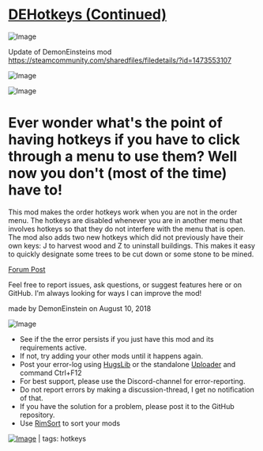 # [DEHotkeys (Continued)](https://steamcommunity.com/sharedfiles/filedetails/?id=2194026191)

![Image](https://i.imgur.com/buuPQel.png)

Update of DemonEinsteins mod
https://steamcommunity.com/sharedfiles/filedetails/?id=1473553107

![Image](https://i.imgur.com/pufA0kM.png)
	
![Image](https://i.imgur.com/Z4GOv8H.png)

# Ever wonder what's the point of having hotkeys if you have to click through a menu to use them? Well now you don't (most of the time) have to!



This mod makes the order hotkeys work when you are not in the order menu. The hotkeys are disabled whenever you are in another menu that involves hotkeys so that they do not interfere with the menu that is open. The mod also adds two new hotkeys which did not previously have their own keys: J to harvest wood and Z to uninstall buildings. This makes it easy to quickly designate some trees to be cut down or some stone to be mined.


[Forum Post](https://ludeon.com/forums/index.php?topic=43294.0)


Feel free to report issues, ask questions, or suggest features here or on GitHub. I'm always looking for ways I can improve the mod!

made by DemonEinstein on August 10, 2018


![Image](https://i.imgur.com/PwoNOj4.png)



-  See if the the error persists if you just have this mod and its requirements active.
-  If not, try adding your other mods until it happens again.
-  Post your error-log using [HugsLib](https://steamcommunity.com/workshop/filedetails/?id=818773962) or the standalone [Uploader](https://steamcommunity.com/sharedfiles/filedetails/?id=2873415404) and command Ctrl+F12
-  For best support, please use the Discord-channel for error-reporting.
-  Do not report errors by making a discussion-thread, I get no notification of that.
-  If you have the solution for a problem, please post it to the GitHub repository.
-  Use [RimSort](https://github.com/RimSort/RimSort/releases/latest) to sort your mods

 

[![Image](https://img.shields.io/github/v/release/emipa606/DEHotkeys?label=latest%20version&style=plastic&color=9f1111&labelColor=black)](https://steamcommunity.com/sharedfiles/filedetails/changelog/2194026191) | tags: hotkeys
